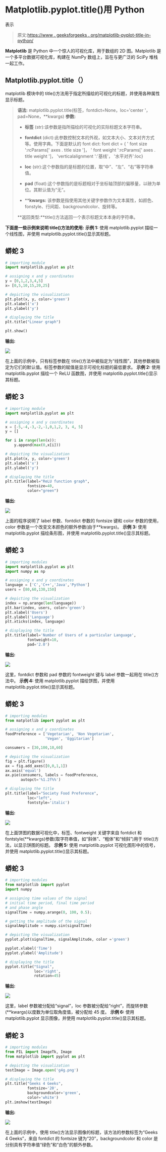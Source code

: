 # Matplotlib.pyplot.title()用 Python

表示

> 原文:[https://www . geeksforgeeks . org/matplotlib-pyplot-title-in-python/](https://www.geeksforgeeks.org/matplotlib-pyplot-title-in-python/)

**Matplotlib** 是 Python 中一个惊人的可视化库，用于数组的 2D 图。Matplotlib 是一个多平台数据可视化库，构建在 NumPy 数组上，旨在与更广泛的 SciPy 堆栈一起工作。

## Matplotlib.pyplot.title（）

matplotlib 模块中的 title()方法用于指定所描绘的可视化的标题，并使用各种属性显示标题。

> **语法:** matplotlib.pyplot.title(标签，fontdict=None，loc='center '，pad=None，**kwargs)
> **参数:**
> 
> *   **标签** (str):该参数是指所描绘的可视化的实际标题文本字符串。
>     
> *   **fontdict** (dict):此参数控制文本的外观，如文本大小、文本对齐方式等。使用字典。下面是默认的 font dict:
>     font dict = { ' font size ':rcParams[' axes . title size ']，
>     ' font weight ':rcParams[' axes . title weight ']，
>     'verticalalignment ':'基线'，
>     '水平对齐':loc}
>     
> *   **loc** (str):这个参数指的是标题的位置，取“中”、“左”、“右”等字符串值。
>     
> *   **pad** (float):这个参数指的是标题相对于坐标轴顶部的偏移量，以磅为单位。其默认值为“无”。
>     
> *   ****kwargs:** 该参数是指使用其他关键字参数作为文本属性，如颜色、fonstyle、行间距、backgroundcolor、旋转等。
> 
> **返回类型:**title()方法返回一个表示标题文本本身的字符串。

**下面是一些示例来说明 title()方法的使用:**
**示例 1:** 使用 matplotlib.pyplot 描绘一个线性图，并使用 matplotlib.pyplot.title()显示其标题。

## 蟒蛇 3

```py
# importing module
import matplotlib.pyplot as plt

# assigning x and y coordinates
y = [0,1,2,3,4,5]
x= [0,5,10,15,20,25]

# depicting the visualization
plt.plot(x, y, color='green')
plt.xlabel('x')
plt.ylabel('y')

# displaying the title
plt.title("Linear graph")

plt.show()
```

**输出:**

![](img/95455ea8cd029539ab659f4e44c40e71.png)

在上面的示例中，只有标签参数在 title()方法中被指定为“线性图”，其他参数被指定为它们的默认值。标签参数的赋值是显示可视化标题的最低要求。
**示例 2:** 使用 matplotlib.pyplot 描绘一个 ReLU 函数图，并使用 matplotlib.pyplot.title()显示其标题。

## 蟒蛇 3

```py
# importing module
import matplotlib.pyplot as plt

# assigning x and y coordinates
x = [-5,-4,-3,-2,-1,0,1,2, 3, 4, 5]
y = []

for i in range(len(x)):
    y.append(max(0,x[i]))

# depicting the visualization
plt.plot(x, y, color='green')
plt.xlabel('x')
plt.ylabel('y')

# displaying the title
plt.title(label="ReLU function graph",
          fontsize=40,
          color="green")
```

**输出:**

![](img/48ad0963451f7deb0699afd81196be50.png)

上面的程序说明了 label 参数、fontdict 参数的 fontsize 键和 color 参数的使用，color 参数是一个改变文本颜色的额外参数(由于**kwargs)。
**示例 3:** 使用 matplotlib.pyplot 描绘条形图，并使用 matplotlib.pyplot.title()显示其标题。

## 蟒蛇 3

```py
# importing modules
import matplotlib.pyplot as plt
import numpy as np

# assigning x and y coordinates
language = ['C','C++','Java','Python']
users = [80,60,130,150]

# depicting the visualization
index = np.arange(len(language))
plt.bar(index, users, color='green')
plt.xlabel('Users')
plt.ylabel('Language')
plt.xticks(index, language)

# displaying the title
plt.title(label='Number of Users of a particular Language',
          fontweight=10,
          pad='2.0')
```

**输出:**

![](img/9d497a173ce414fb228eda01a0297582.png)

这里，fontdict 参数和 pad 参数的 fontweight 键与 label 参数一起用在 title()方法中。
**示例 4:** 使用 matplotlib.pyplot 描绘饼图，并使用 matplotlib.pyplot.title()显示其标题。

## 蟒蛇 3

```py
# importing modules
from matplotlib import pyplot as plt

# assigning x and y coordinates
foodPreference = ['Vegetarian', 'Non Vegetarian',
                  'Vegan', 'Eggitarian']

consumers = [30,100,10,60]

# depicting the visualization
fig = plt.figure()
ax = fig.add_axes([0,0,1,1])
ax.axis('equal')
ax.pie(consumers, labels = foodPreference,
       autopct='%1.2f%%')

# displaying the title
plt.title(label="Society Food Preference",
          loc="left",
          fontstyle='italic')
```

**输出:**

![](img/2d8bc301fe9aed2fc3c456b39697aeab.png)

在上面饼图的数据可视化中，标签、fontweight
关键字来自 fontdict 和 fontstyle(**kwargs)参数(取字符串值，如“斜体”、“粗体”和“倾斜”)用于 title()方法，以显示饼图的标题。
**示例 5:** 使用 matplotlib.pyplot 可视化图形中的信号，并使用 matplotlib.pyplot.title()显示其标题。

## 蟒蛇 3

```py
# importing modules
from matplotlib import pyplot 
import numpy

# assigning time values of the signal
# initial time period, final time period
# and phase angle 
signalTime = numpy.arange(0, 100, 0.5);

# getting the amplitude of the signal
signalAmplitude = numpy.sin(signalTime)

# depicting the visualization
pyplot.plot(signalTime, signalAmplitude, color ='green')

pyplot.xlabel('Time')
pyplot.ylabel('Amplitude')

# displaying the title
pyplot.title("Signal",
             loc='right',
             rotation=45)
```

**输出:**

![](img/e508ec241ada793848c7e7d77900d7b7.png)

这里，label 参数被分配给“signal”，loc 参数被分配给“right”，而旋转参数(**kwargs)以度数为单位取角度值，被分配给 45 度。
**示例 6:** 使用 matplotlib.pyplot 显示图像，并使用 matplotlib.pyplot.title()显示其标题。

## 蟒蛇 3

```py
# importing modules
from PIL import ImageTk, Image 
from matplotlib import pyplot as plt

# depicting the visualization
testImage = Image.open('g4g.png')

# displaying the title
plt.title("Geeks 4 Geeks",
          fontsize='20',
          backgroundcolor='green',
          color='white')
plt.imshow(testImage)
```

**输出:**

![](img/d4e73e78d6dd6c044c3cbd4ac462d27a.png)

在上面的示例中，使用 title()方法显示图像的标题，该方法的参数标签为“Geeks 4 Geeks”，来自 fontdict 的 fontsize 键为“20”，backgroundcolor 和 color 是分别具有字符串值“绿色”和“白色”的额外参数。